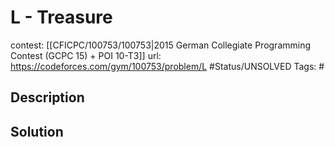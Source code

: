 # L - Treasure

contest: [[CFICPC/100753/100753|2015 German Collegiate Programming Contest (GCPC 15) + POI 10-T3]]
url: https://codeforces.com/gym/100753/problem/L
#Status/UNSOLVED
Tags: #

## Description

## Solution

